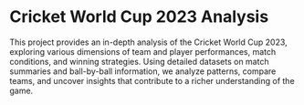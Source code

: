# Cricket World Cup 2023 Analysis
This project provides an in-depth analysis of the Cricket World Cup 2023, exploring various dimensions of team and player performances, match conditions, and winning strategies. Using detailed datasets on match summaries and ball-by-ball information, we analyze patterns, compare teams, and uncover insights that contribute to a richer understanding of the game.

